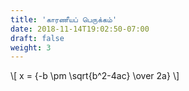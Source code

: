```yaml
---
title: 'காரணீயப் பெருக்கம்'
date: 2018-11-14T19:02:50-07:00
draft: false
weight: 3
---
```



\\[ x = {-b \pm \sqrt{b^2-4ac} \over 2a} \\]